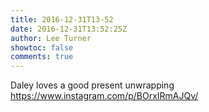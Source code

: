 ```yaml
---
title: 2016-12-31T13-52
date: 2016-12-31T13:52:25Z
author: Lee Turner
showtoc: false
comments: true
---
```


Daley loves a good present unwrapping https://www.instagram.com/p/BOrxIRmAJQv/

